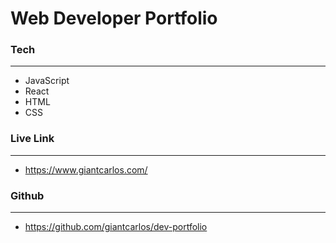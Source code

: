 # **Web Developer Portfolio**


### **Tech**
---

- JavaScript
- React
- HTML
- CSS


### **Live Link**
---

- https://www.giantcarlos.com/


### **Github**
---

- https://github.com/giantcarlos/dev-portfolio
